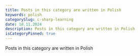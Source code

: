 ```yaml
---
title: Posts in this category are written in Polish
keywords: polish
categorySlug: c-sharp-learning
date: 18.11.2024
description: Posts in this category are written in Polish
isCategoryPinned: true
---
```


Posts in this category are written in Polish